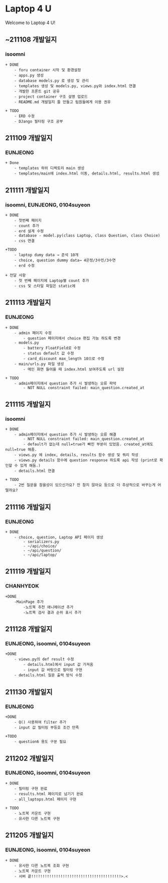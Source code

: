 # Laptop 4 U

Welcome to Laptop 4 U!

## ~211108 개발일지

### isoomni

    + DONE
    	- foru container 시작 및 환경설정
    	- apps.py 생성
    	- database models.py 로 생성 및 관리
    	- templates 생성 및 models.py, views.py와 index.html 연결
    	- 개발한 프론트 git 공유
    	- project container 구조 설명 업로드
    	- README.md 개발일지 틀 만들고 팀원들에게 이용 권유

    + TODO
    	- ERD 수정
    	- DJango 필터링 구조 공부

## 211109 개발일지

### EUNJEONG

    + Done
        - templates 하위 디렉토리 main 생성
        - templates/main에 index.html 이동, details.html, results.html 생성

## 211111 개발일지

### isoomni, EUNJEONG, 0104suyeon

    + DONE
    	- 첫번째 페이지
    	- count 추가
    	- erd 설계 수정
    	- database - model.py(class Laptop, class Question, class Choice)
    	- css 연결

    +TODO
    	- laptop dumy data → 준석 10개
    	- choice, question dummy data→ 4은정/3수민/3수연
    	- erd 수정

    + 전달 사항
    	- 첫 번째 페이지에 Laptop별 count 추가
    	- css 및 스타일 파일은 static에

## 211113 개발일지

### EUNJEONG

    + DONE
    	- admin 페이지 수정
    		- question 페이지에서 choice 편집 가능 하도록 변경
    	- models.py
    		- battery FloatField로 수정
    		- status default 값 수정
    		- card_discount max_length 10으로 수정
    	- main/urls.py 파일 생성
    		- 메인 화면 들어올 때 index.html 보여주도록 url 설정

    + TODO
        - admin페이지에서 question 추가 시 발생하는 오류 파악
            - NOT NULL constraint failed: main_question.created_at

## 211115 개발일지

### isoomni

    + DONE
    	- admin페이지에서 question 추가 시 발생하는 오류 해결
            - NOT NULL constraint failed: main_question.created_at
    		- default가 없는데 null=true가 빠진 부분이 있었음. created_at에도 null=true 해줌.
    	- views.py 에 index, details, results 함수 생성 및 쿼리 작성
    	- views.py details 함수에 question response 하도록 api 작성 (print로 확인할 수 있게 해둠.)
    	- details.html 연결

    + TODO
    	- 2번 질문을 참을성이 있으신가요? 전 참지 않아요 등으로 더 추상적으로 바꾸는게 어떨까요?

## 211116 개발일지

### EUNJEONG

    + DONE
    	- choice, question, Laptop API 페이지 생성
    		- serializers.py
    		- ~/api/choice/
    		- ~/api/question/
    		- ~/api/laptop/
            

## 211119 개발일지

### CHANHYEOK
    
    +DONE
        -MainPage 추가
            -노트북 추천 애니메이션 추가
            -노트북 검사 결과 순위 표시 추가

## 211128 개발일지

### EUNJEONG, isoomni, 0104suyeon

    +DONE
        - views.py의 def result 수정
            - details.html에서 input 값 가져옴
            - input 값 바탕으로 필터링 구현
        - details.html 질문 출력 방식 수정

## 211130 개발일지

### EUNJEONG

    +DONE
        - Q() 사용하여 filter 추가
        - input 값 필터링 부등호 조건 만족
        
    +TODO
        - question6 용도 구분 필요
        
## 211202 개발일지

### EUNJEONG, isoomni, 0104suyeon

    + DONE
        - 필터링 구현 완료
        - results.html 페이지로 넘기기 완료
        - all_laptops.html 페이지 구현
    
    + TODO
        - 노트북 카운트 구현
        - 유사한 다른 노트북 구현
        
## 211205 개발일지

### EUNJEONG, isoomni, 0104suyeon

    + DONE
        - 유사한 다른 노트북 조회 구현
        - 노트북 카운트 구현
        - 서버 끝!!!!!!!!!!!!!!!!!!!!!!!!!!!!!!!!!!!!!!!!>.<